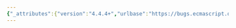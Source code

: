 ```yaml
---
{"_attributes":{"version":"4.4.4+","urlbase":"https://bugs.ecmascript.org/","maintainer":"dherman@mozilla.com"},"bug":{"bug_id":2641,"creation_ts":"2014-04-11 11:22:00 -0700","short_desc":"9.4.4.4 [[Set]]: Exotic arguments [[Set]] does not check receiver","delta_ts":"2014-04-29 21:52:38 -0700","product":"Draft for 6th Edition","component":"technical issue","version":"Rev 23: April 5, 2014 Draft","rep_platform":"All","op_sys":"All","bug_status":"RESOLVED","resolution":"FIXED","priority":"Normal","bug_severity":"normal","everconfirmed":true,"reporter":{"uid":"andrebargull","name":"André Bargull"},"assigned_to":{"uid":"allen","name":"Allen Wirfs-Brock"},"long_desc":[{"commentid":7673,"comment_count":0,"who":{"uid":"andrebargull","name":"André Bargull"},"bug_when":"2014-04-11 11:22:54 -0700","thetext":"9.4.4.4 [[Set]] ( P, V, Receiver).\n\nThe [[Set]] internal method needs to check the receiver argument.\n\n\nTest case:\n---\n(function(y){ Object.create(arguments)[0] = 2; return y})(1)\n---\n\nExpected: Returns 1\nActual: Returns 2"},{"commentid":7714,"comment_count":1,"who":{"uid":"allen","name":"Allen Wirfs-Brock"},"bug_when":"2014-04-12 16:53:26 -0700","thetext":"fixed in rev24 editor's draft"},{"commentid":7985,"comment_count":2,"who":{"uid":"allen","name":"Allen Wirfs-Brock"},"bug_when":"2014-04-29 21:52:38 -0700","thetext":"fixed in rev24"}]}}
---
```

